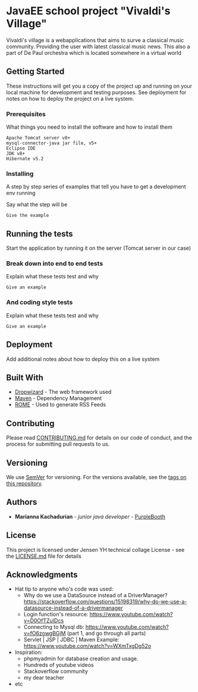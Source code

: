 # JavaEE school project "Vivaldi's Village"

Vivaldi's village is a webapplications that aims to surve a classical music community. Providing the user with latest classical music news.
This also a part of De Paul orchestra which is located somewhere in a virtual world

## Getting Started

These instructions will get you a copy of the project up and running on your local machine for development and testing purposes. See deployment for notes on how to deploy the project on a live system.

### Prerequisites

What things you need to install the software and how to install them

```
Apache Tomcat server v8+
mysql-connector-java jar file, v5+
Eclipse IDE
JDK v8+
Hibernate v5.2
```

### Installing

A step by step series of examples that tell you have to get a development env running

Say what the step will be

```
Give the example
```

## Running the tests

Start the application by running it on the server (Tomcat server in our case)

### Break down into end to end tests

Explain what these tests test and why

```
Give an example
```

### And coding style tests

Explain what these tests test and why

```
Give an example
```

## Deployment

Add additional notes about how to deploy this on a live system

## Built With

* [Dropwizard](http://www.dropwizard.io/1.0.2/docs/) - The web framework used
* [Maven](https://maven.apache.org/) - Dependency Management
* [ROME](https://rometools.github.io/rome/) - Used to generate RSS Feeds

## Contributing

Please read [CONTRIBUTING.md](https://gist.github.com/PurpleBooth/b24679402957c63ec426) for details on our code of conduct, and the process for submitting pull requests to us.

## Versioning

We use [SemVer](http://semver.org/) for versioning. For the versions available, see the [tags on this repository](https://github.com/your/project/tags). 

## Authors

* **Marianna Kachadurian** - *junior java developer* - [PurpleBooth](https://github.com/Mariannaka)

## License

This project is licensed under Jensen YH technical collage License - see the [LICENSE.md](LICENSE.md) file for details

## Acknowledgments

* Hat tip to anyone who's code was used:
  - Why do we use a DataSource instead of a DriverManager?
https://stackoverflow.com/questions/15198319/why-do-we-use-a-datasource-instead-of-a-drivermanager
  - Login function's resource:
 https://www.youtube.com/watch?v=D0OfTZuIDcs
  - Connecting to Mysql db:
 https://www.youtube.com/watch?v=fO6zowgBGjM  (part 1, and go through all parts)
  - Servlet | JSP | JDBC | Maven Example:
 https://www.youtube.com/watch?v=WXmTxgDg52o
* Inspiration: 
  - phpmyadmin for database creation and usage.
  - Hundreds of youtube videos
  - Stackoverflow community
  - my dear teacher
* etc
